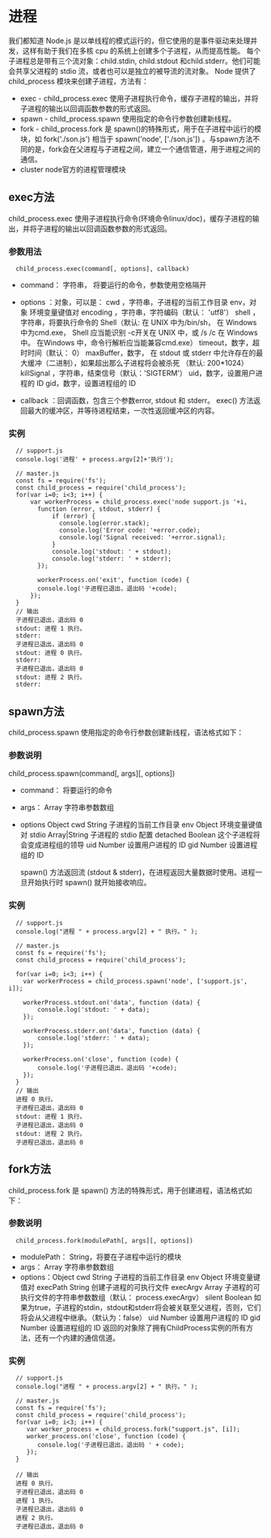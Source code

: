 # 进程

我们都知道 Node.js 是以单线程的模式运行的，但它使用的是事件驱动来处理并发，这样有助于我们在多核 cpu 的系统上创建多个子进程，从而提高性能。
每个子进程总是带有三个流对象：child.stdin, child.stdout 和child.stderr。他们可能会共享父进程的 stdio 流，或者也可以是独立的被导流的流对象。
Node 提供了 child_process 模块来创建子进程，方法有：

* exec - child_process.exec 使用子进程执行命令，缓存子进程的输出，并将子进程的输出以回调函数参数的形式返回。
* spawn - child_process.spawn 使用指定的命令行参数创建新线程。
* fork - child_process.fork 是 spawn()的特殊形式，用于在子进程中运行的模块，如 fork('./son.js') 相当于 spawn('node', ['./son.js']) 。与spawn方法不同的是，fork会在父进程与子进程之间，建立一个通信管道，用于进程之间的通信。
* cluster node官方的进程管理模块

## exec方法

child_process.exec 使用子进程执行命令(环境命令linux/doc)，缓存子进程的输出，并将子进程的输出以回调函数参数的形式返回。

### 参数用法

      child_process.exec(command[, options], callback)

* command： 字符串， 将要运行的命令，参数使用空格隔开
* options ：对象，可以是：
  cwd ，字符串，子进程的当前工作目录
  env，对象 环境变量键值对
  encoding ，字符串，字符编码（默认： 'utf8'）
  shell ，字符串，将要执行命令的 Shell（默认: 在 UNIX 中为/bin/sh， 在 Windows 中为cmd.exe， Shell 应当能识别 -c开关在 UNIX 中，或 /s /c 在 Windows 中。 在Windows 中，命令行解析应当能兼容cmd.exe）
  timeout，数字，超时时间（默认： 0）
  maxBuffer，数字， 在 stdout 或 stderr 中允许存在的最大缓冲（二进制），如果超出那么子进程将会被杀死 （默认: 200*1024）
  killSignal ，字符串，结束信号（默认：'SIGTERM'）
  uid，数字，设置用户进程的 ID
  gid，数字，设置进程组的 ID

* callback ：回调函数，包含三个参数error, stdout 和 stderr。
exec() 方法返回最大的缓冲区，并等待进程结束，一次性返回缓冲区的内容。 

### 实例

      // support.js
      console.log('进程' + process.argv[2]+'执行');

      // master.js
      const fs = require('fs');
      const child_process = require('child_process');
      for(var i=0; i<3; i++) {
          var workerProcess = child_process.exec('node support.js '+i,
            function (error, stdout, stderr) {
                if (error) {
                  console.log(error.stack);
                  console.log('Error code: '+error.code);
                  console.log('Signal received: '+error.signal);
                }
                console.log('stdout: ' + stdout);
                console.log('stderr: ' + stderr);
            });
        
            workerProcess.on('exit', function (code) {
            console.log('子进程已退出，退出码 '+code);
          });
      }
      // 输出
      子进程已退出，退出码 0
      stdout: 进程 1 执行。
      stderr: 
      子进程已退出，退出码 0
      stdout: 进程 0 执行。
      stderr: 
      子进程已退出，退出码 0
      stdout: 进程 2 执行。
      stderr: 

## spawn方法

child_process.spawn 使用指定的命令行参数创建新线程，语法格式如下：

### 参数说明

child_process.spawn(command[, args][, options])

* command： 将要运行的命令
* args： Array 字符串参数数组
* options Object
  cwd String 子进程的当前工作目录
  env Object 环境变量键值对
  stdio Array|String 子进程的 stdio 配置
  detached Boolean 这个子进程将会变成进程组的领导
  uid Number 设置用户进程的 ID
  gid Number 设置进程组的 ID

  spawn() 方法返回流 (stdout & stderr)，在进程返回大量数据时使用。进程一旦开始执行时 spawn() 就开始接收响应。

### 实例

      // support.js
      console.log("进程 " + process.argv[2] + " 执行。" );

      // master.js
      const fs = require('fs');
      const child_process = require('child_process');
     
      for(var i=0; i<3; i++) {
        var workerProcess = child_process.spawn('node', ['support.js', i]);
      
        workerProcess.stdout.on('data', function (data) {
            console.log('stdout: ' + data);
        });
      
        workerProcess.stderr.on('data', function (data) {
            console.log('stderr: ' + data);
        });
      
        workerProcess.on('close', function (code) {
            console.log('子进程已退出，退出码 '+code);
        });
      }
      // 输出
      进程 0 执行。
      子进程已退出，退出码 0
      stdout: 进程 1 执行。
      子进程已退出，退出码 0
      stdout: 进程 2 执行。
      子进程已退出，退出码 0

## fork方法

child_process.fork 是 spawn() 方法的特殊形式，用于创建进程，语法格式如下：

### 参数说明

      child_process.fork(modulePath[, args][, options])

- modulePath： String，将要在子进程中运行的模块
- args： Array 字符串参数数组
- options：Object
  cwd String 子进程的当前工作目录
  env Object 环境变量键值对
  execPath String 创建子进程的可执行文件
  execArgv Array 子进程的可执行文件的字符串参数数组（默认： process.execArgv）
  silent Boolean 如果为true，子进程的stdin，stdout和stderr将会被关联至父进程，否则，它们将会从父进程中继承。（默认为：false）
  uid Number 设置用户进程的 ID
  gid Number 设置进程组的 ID
  返回的对象除了拥有ChildProcess实例的所有方法，还有一个内建的通信信道。 

### 实例

      // support.js
      console.log("进程 " + process.argv[2] + " 执行。" );

      // master.js
      const fs = require('fs');
      const child_process = require('child_process');
      for(var i=0; i<3; i++) {
         var worker_process = child_process.fork("support.js", [i]);
         worker_process.on('close', function (code) {
            console.log('子进程已退出，退出码 ' + code);
         });
      }

      // 输出
      进程 0 执行。
      子进程已退出，退出码 0
      进程 1 执行。
      子进程已退出，退出码 0
      进程 2 执行。
      子进程已退出，退出码 0
